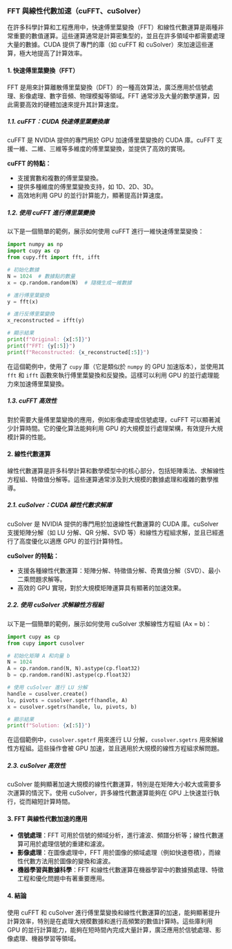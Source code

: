 ### FFT 與線性代數加速（cuFFT、cuSolver）

在許多科學計算和工程應用中，快速傅里葉變換（FFT）和線性代數運算是兩種非常重要的數值運算。這些運算通常是計算密集型的，並且在許多領域中都需要處理大量的數據。CUDA 提供了專門的庫（如 cuFFT 和 cuSolver）來加速這些運算，極大地提高了計算效率。

#### 1. **快速傅里葉變換（FFT）**
FFT 是用來計算離散傅里葉變換（DFT）的一種高效算法，廣泛應用於信號處理、影像處理、數字音頻、物理模擬等領域。FFT 通常涉及大量的數學運算，因此需要高效的硬體加速來提升其計算速度。

##### 1.1. **cuFFT：CUDA 快速傅里葉變換庫**
cuFFT 是 NVIDIA 提供的專門用於 GPU 加速傅里葉變換的 CUDA 庫。cuFFT 支援一維、二維、三維等多維度的傅里葉變換，並提供了高效的實現。

**cuFFT 的特點：**
- 支援實數和複數的傅里葉變換。
- 提供多種維度的傅里葉變換支持，如 1D、2D、3D。
- 高效地利用 GPU 的並行計算能力，顯著提高計算速度。

##### 1.2. **使用 cuFFT 進行傅里葉變換**
以下是一個簡單的範例，展示如何使用 cuFFT 進行一維快速傅里葉變換：

```python
import numpy as np
import cupy as cp
from cupy.fft import fft, ifft

# 初始化數據
N = 1024  # 數據點的數量
x = cp.random.random(N)  # 隨機生成一維數據

# 進行傅里葉變換
y = fft(x)

# 進行反傅里葉變換
x_reconstructed = ifft(y)

# 顯示結果
print(f"Original: {x[:5]}")
print(f"FFT: {y[:5]}")
print(f"Reconstructed: {x_reconstructed[:5]}")
```

在這個範例中，使用了 `cupy` 庫（它是類似於 `numpy` 的 GPU 加速版本），並使用其 `fft` 和 `ifft` 函數來執行傅里葉變換和反變換。這樣可以利用 GPU 的並行處理能力來加速傅里葉變換。

##### 1.3. **cuFFT 高效性**
對於需要大量傅里葉變換的應用，例如影像處理或信號處理，cuFFT 可以顯著減少計算時間。它的優化算法能夠利用 GPU 的大規模並行處理架構，有效提升大規模計算的性能。

#### 2. **線性代數運算**
線性代數運算是許多科學計算和數學模型中的核心部分，包括矩陣乘法、求解線性方程組、特徵值分解等。這些運算通常涉及到大規模的數據處理和複雜的數學推導。

##### 2.1. **cuSolver：CUDA 線性代數求解庫**
cuSolver 是 NVIDIA 提供的專門用於加速線性代數運算的 CUDA 庫。cuSolver 支援矩陣分解（如 LU 分解、QR 分解、SVD 等）和線性方程組求解，並且已經進行了高度優化以適應 GPU 的並行計算特性。

**cuSolver 的特點：**
- 支援各種線性代數運算：矩陣分解、特徵值分解、奇異值分解（SVD）、最小二乘問題求解等。
- 高效的 GPU 實現，對於大規模矩陣運算具有顯著的加速效果。

##### 2.2. **使用 cuSolver 求解線性方程組**
以下是一個簡單的範例，展示如何使用 cuSolver 求解線性方程組 \(Ax = b\)：

```python
import cupy as cp
from cupy import cusolver

# 初始化矩陣 A 和向量 b
N = 1024
A = cp.random.rand(N, N).astype(cp.float32)
b = cp.random.rand(N).astype(cp.float32)

# 使用 cuSolver 進行 LU 分解
handle = cusolver.create()
lu, pivots = cusolver.sgetrf(handle, A)
x = cusolver.sgetrs(handle, lu, pivots, b)

# 顯示結果
print(f"Solution: {x[:5]}")
```

在這個範例中，`cusolver.sgetrf` 用來進行 LU 分解，`cusolver.sgetrs` 用來解線性方程組。這些操作會被 GPU 加速，並且適用於大規模的線性方程組求解問題。

##### 2.3. **cuSolver 高效性**
cuSolver 能夠顯著加速大規模的線性代數運算，特別是在矩陣大小較大或需要多次運算的情況下。使用 cuSolver，許多線性代數運算能夠在 GPU 上快速並行執行，從而縮短計算時間。

#### 3. **FFT 與線性代數加速的應用**
- **信號處理**：FFT 可用於信號的頻域分析，進行濾波、頻譜分析等；線性代數運算可用於處理信號的重建和濾波。
- **影像處理**：在圖像處理中，FFT 用於圖像的頻域處理（例如快速卷積），而線性代數方法用於圖像的變換和濾波。
- **機器學習與數據科學**：FFT 和線性代數運算在機器學習中的數據預處理、特徵工程和優化問題中有著重要應用。

#### 4. **結論**
使用 cuFFT 和 cuSolver 進行傅里葉變換和線性代數運算的加速，能夠顯著提升計算效率，特別是在處理大規模數據和進行高頻繁的數值計算時。這些庫利用 GPU 的並行計算能力，能夠在短時間內完成大量計算，廣泛應用於信號處理、影像處理、機器學習等領域。